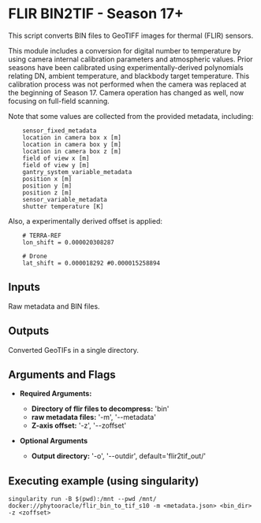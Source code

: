 # FLIR BIN2TIF - Season 17+
This script converts BIN files to GeoTIFF images for thermal (FLIR) sensors.

This module includes a conversion for digital number to temperature by using camera internal calibration parameters and atmospheric values. Prior seasons have been calibrated using experimentally-derived polynomials relating DN, ambient temperature, and blackbody target temperature. This calibration process was not performed when the camera was replaced at the beginning of Season 17. Camera operation has changed as well, now focusing on full-field scanning. 

Note that some values are collected from the provided metadata, including:

```
    sensor_fixed_metadata
    location in camera box x [m]
    location in camera box y [m]
    location in camera box z [m]
    field of view x [m]
    field of view y [m]
    gantry_system_variable_metadata
    position x [m]
    position y [m]
    position z [m]
    sensor_variable_metadata
    shutter temperature [K]
```

Also, a experimentally derived offset is applied:

```
    # TERRA-REF
    lon_shift = 0.000020308287

    # Drone
    lat_shift = 0.000018292 #0.000015258894
```

## Inputs

Raw metadata and BIN files.

## Outputs

Converted GeoTIFs in a single directory.

## Arguments and Flags
- **Required Arguments:** 
    - **Directory of flir files to decompress:** 'bin'
    - **raw metadata files:** '-m', '--metadata'
    - **Z-axis offset:** '-z', '--zoffset'

- **Optional Arguments**
    - **Output directory:** '-o', '--outdir', default='flir2tif_out/'
                                        
## Executing example (using singularity)
`singularity run -B $(pwd):/mnt --pwd /mnt/ docker://phytooracle/flir_bin_to_tif_s10 -m <metadata.json> <bin_dir> -z <zoffset>`

